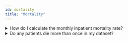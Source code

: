 ```yaml
---
id: mortality
title: "Mortality"
---
```


<details><summary>How do I calculate the monthly inpatient mortality rate?</summary>
Most measures in healthcare involve calculating a numerator and denominator.  The inpatient mortality rate is no exception.  A change in either numerator or denominator can drastically change the overall measure.  In this case the numerator is the number of patients that died during an inpatient hospital stay and the denominator is the total number of inpatient hospital stays.

```sql
with numerator as (
select 
    count(distinct patient_id) as patient_deaths
,   date_part(year,discharge_date) || lpad(date_part(month,discharge_date),2,0) as year_month
from claims_data_model.medical_claim
where discharge_disposition_code = '20'
    and claim_type = 'institutional'
    and ms_drg_code is not null
group by 2
)

, denominator as (
select
    count(distinct patient_id) as enrolled_population
,   date_part(year,discharge_date) || lpad(date_part(month,discharge_date),2,0) as year_month
from claims_data_model.medical_claim
where claim_type = 'institutional'
    and ms_drg_code is not null
group by 2
)

select
    b.year_month
,   coalesce(a.patient_deaths,0) as numerator
,   coalesce(b.enrolled_population,0) as denominator
,   cast((coalesce(a.patient_deaths,0) / coalesce(b.enrolled_population,0))*100 as numeric(38,2)) as mortality_rate
from denominator b
left join numerator a
    on b.year_month = a.year_month
order by 1
```
For example, in the 2020 Medicare SAF LDS dataset here's what the inpatient mortality rate looks like:

![Inpatient Mortality Rate](/img/inpatient_mortality_rate.jpg)

</details>

<details><summary>Do any patients die more than once in my dataset?</summary>
It's actually not uncommon for patients in a claims dataset to die more than once.  The cause of this is often data quality issues with `discharge_disposition_code`.  Whenever a patient is discharged with `discharge_disposition_code = 20` they are supposed to have died during the encounter.

```sql
with all_patients_who_died as (
select distinct
    patient_id
,   discharge_date as death_date
from claims_data_model.medical_claim
where discharge_disposition_code = '20'
)

, patients_with_multiple_deaths as (
select 
    patient_id
,   count(1) as number_of_deaths
from all_patients_who_died
group by 1
having count(1) > 1
)

select count(distinct patient_id)
from patients_with_multiple_deaths
```
For example, in the 2020 Medicare SAF LDS dataset there over 11,000 patients who died multiple times:

![Multiple Deaths](/img/multiple_deaths.jpg)
</details>
